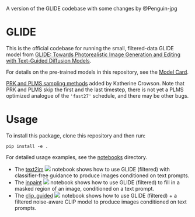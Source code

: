 A version of the GLIDE codebase with some changes by @Penguin-jpg

# GLIDE

This is the official codebase for running the small, filtered-data GLIDE model from [GLIDE: Towards Photorealistic Image Generation and Editing with Text-Guided Diffusion Models](https://arxiv.org/abs/2112.10741).

For details on the pre-trained models in this repository, see the [Model Card](model-card.md).

[PRK and PLMS sampling methods](https://openreview.net/forum?id=PlKWVd2yBkY) added by Katherine Crowson. Note that PRK and PLMS skip the first and the last timestep, there is not yet a PLMS optimized analogue of the `'fast27'` schedule, and there may be other bugs.

# Usage

To install this package, clone this repository and then run:

```
pip install -e .
```

For detailed usage examples, see the [notebooks](notebooks) directory.

 * The [text2im](notebooks/text2im.ipynb) [![][colab]][colab-text2im] notebook shows how to use GLIDE (filtered) with classifier-free guidance to produce images conditioned on text prompts. 
 * The [inpaint](notebooks/inpaint.ipynb) [![][colab]][colab-inpaint] notebook shows how to use GLIDE (filtered) to fill in a masked region of an image, conditioned on a text prompt. 
 * The [clip_guided](notebooks/clip_guided.ipynb) [![][colab]][colab-guided] notebook shows how to use GLIDE (filtered) + a filtered noise-aware CLIP model to produce images conditioned on text prompts. 

[colab]: <https://colab.research.google.com/assets/colab-badge.svg>
[colab-text2im]: <https://colab.research.google.com/github/openai/glide-text2im/blob/main/notebooks/text2im.ipynb>
[colab-inpaint]: <https://colab.research.google.com/github/openai/glide-text2im/blob/main/notebooks/inpaint.ipynb>
[colab-guided]: <https://colab.research.google.com/github/openai/glide-text2im/blob/main/notebooks/clip_guided.ipynb>
